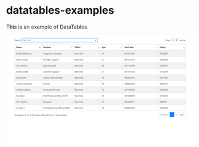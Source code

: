 # datatables-examples

This is an example of DataTables.

![Screen capture](https://raw.githubusercontent.com/takuya-motoshima/datatables-examples/master/screencap.png)